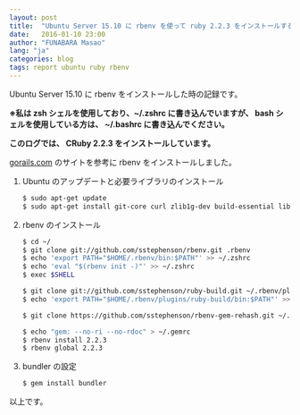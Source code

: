 ```yaml
---
layout: post
title:  "Ubuntu Server 15.10 に rbenv を使って ruby 2.2.3 をインストールする"
date:   2016-01-10 23:00
author: "FUNABARA Masao"
lang: "ja"
categories: blog
tags: report ubuntu ruby rbenv
---
```


Ubuntu Server 15.10 に rbenv をインストールした時の記録です。

**※私は zsh シェルを使用しており、~/.zshrc に書き込んでいますが、 bash シェルを使用している方は、 ~/.bashrc に書き込んでください。**

**このログでは、 CRuby 2.2.3 をインストールしています。**

[gorails.com](https://gorails.com/) のサイトを参考に rbenv をインストールしました。

1.  Ubuntu のアップデートと必要ライブラリのインストール
    
    ~~~ sh
    $ sudo apt-get update
    $ sudo apt-get install git-core curl zlib1g-dev build-essential libssl-dev libreadline-dev libyaml-dev libsqlite3-dev sqlite3 libxml2-dev libxslt1-dev libcurl4-openssl-dev python-software-properties libffi-dev
    ~~~
    
2.  rbenv のインストール
    
    ~~~ sh
    $ cd ~/
    $ git clone git://github.com/sstephenson/rbenv.git .rbenv
    $ echo 'export PATH="$HOME/.rbenv/bin:$PATH"' >> ~/.zshrc
    $ echo 'eval "$(rbenv init -)"' >> ~/.zshrc
    $ exec $SHELL
    
    $ git clone git://github.com/sstephenson/ruby-build.git ~/.rbenv/plugins/ruby-build
    $ echo 'export PATH="$HOME/.rbenv/plugins/ruby-build/bin:$PATH"' >> ~/.zshrc
    
    $ git clone https://github.com/sstephenson/rbenv-gem-rehash.git ~/.rbenv/plugins/rbenv-gem-rehash
    
    $ echo "gem: --no-ri --no-rdoc" > ~/.gemrc
    $ rbenv install 2.2.3
    $ rbenv global 2.2.3
    ~~~
    
3.  bundler の設定
    
    ~~~ sh
    $ gem install bundler
    ~~~
    

以上です。
